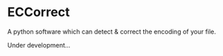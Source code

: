 # ECCorrect
A python software which can detect &amp; correct the encoding of your file.

Under development...
